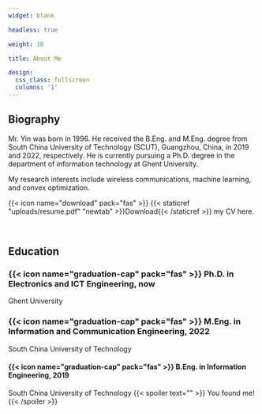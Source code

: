 ```yaml
---
widget: blank

headless: true

weight: 10

title: About Me

design:
  css_class: fullscreen
  columns: '1'
---
```


## **Biography**

Mr. Yin was born in 1996. He received the B.Eng. and M.Eng. degree from South China University of Technology (SCUT), Guangzhou, China, in 2019 and 2022, respectively. He is currently pursuing a Ph.D. degree in the department of information technology at Ghent University.

My research interests include wireless communications, machine learning, and convex optimization.

{{< icon name="download" pack="fas" >}} {{< staticref "uploads/resume.pdf" "newtab" >}}Download{{< /staticref >}} my CV here.

<br>

## **Education**

### {{< icon name="graduation-cap" pack="fas" >}} Ph.D. in **Electronics and ICT Engineering**, now
Ghent University

### {{< icon name="graduation-cap" pack="fas" >}} M.Eng. in **Information and Communication Engineering**, 2022
South China University of Technology

#### {{< icon name="graduation-cap" pack="fas" >}} B.Eng. in **Information Engineering**, 2019
South China University of Technology
{{< spoiler text="" >}}
You found me!
{{< /spoiler >}}
